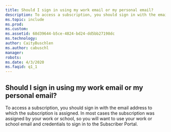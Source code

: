 ```yaml
---
title: Should I sign in using my work email or my personal email?
description: To access a subscription, you should sign in with the email address to which the subscription is assigned. In most cases the...
ms.topic: include
ms.prod: 
ms.custom: 
ms.assetid: 68d39644-b5ce-4824-bd24-dd5bb27198dc
ms.technology: 
author: CaityBuschlen
ms.author: cabuschl
manager: 
robots: 
ms.date: 4/3/2020
ms.faqid: q1_1
---
```


## Should I sign in using my work email or my personal email?

To access a subscription, you should sign in with the email address to which the subscription is assigned. In most cases the subscription was assigned by your work or school, so you will want to use your work or school email and credentials to sign in to the Subscriber Portal.
